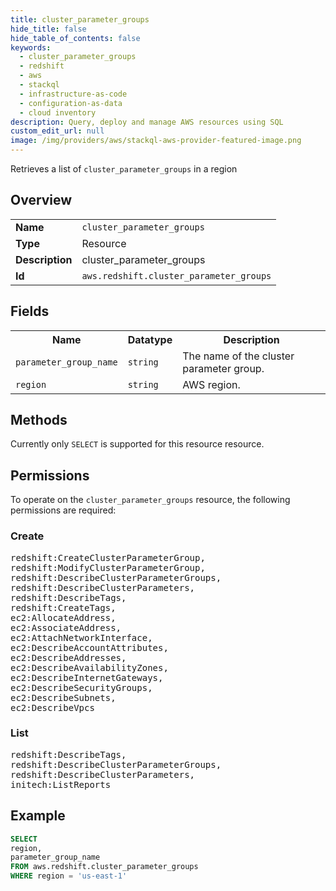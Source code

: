 ```yaml
---
title: cluster_parameter_groups
hide_title: false
hide_table_of_contents: false
keywords:
  - cluster_parameter_groups
  - redshift
  - aws
  - stackql
  - infrastructure-as-code
  - configuration-as-data
  - cloud inventory
description: Query, deploy and manage AWS resources using SQL
custom_edit_url: null
image: /img/providers/aws/stackql-aws-provider-featured-image.png
---
```

Retrieves a list of <code>cluster_parameter_groups</code> in a region

## Overview
<table><tbody>
<tr><td><b>Name</b></td><td><code>cluster_parameter_groups</code></td></tr>
<tr><td><b>Type</b></td><td>Resource</td></tr>
<tr><td><b>Description</b></td><td>cluster_parameter_groups</td></tr>
<tr><td><b>Id</b></td><td><code>aws.redshift.cluster_parameter_groups</code></td></tr>
</tbody></table>

## Fields
<table><tbody>
<tr><th>Name</th><th>Datatype</th><th>Description</th></tr>
<tr><td><code>parameter_group_name</code></td><td><code>string</code></td><td>The name of the cluster parameter group.</td></tr>
<tr><td><code>region</code></td><td><code>string</code></td><td>AWS region.</td></tr>

</tbody></table>

## Methods
Currently only <code>SELECT</code> is supported for this resource resource.

## Permissions

To operate on the <code>cluster_parameter_groups</code> resource, the following permissions are required:

### Create
<pre>
redshift:CreateClusterParameterGroup,
redshift:ModifyClusterParameterGroup,
redshift:DescribeClusterParameterGroups,
redshift:DescribeClusterParameters,
redshift:DescribeTags,
redshift:CreateTags,
ec2:AllocateAddress,
ec2:AssociateAddress,
ec2:AttachNetworkInterface,
ec2:DescribeAccountAttributes,
ec2:DescribeAddresses,
ec2:DescribeAvailabilityZones,
ec2:DescribeInternetGateways,
ec2:DescribeSecurityGroups,
ec2:DescribeSubnets,
ec2:DescribeVpcs</pre>

### List
<pre>
redshift:DescribeTags,
redshift:DescribeClusterParameterGroups,
redshift:DescribeClusterParameters,
initech:ListReports</pre>


## Example
```sql
SELECT
region,
parameter_group_name
FROM aws.redshift.cluster_parameter_groups
WHERE region = 'us-east-1'
```
